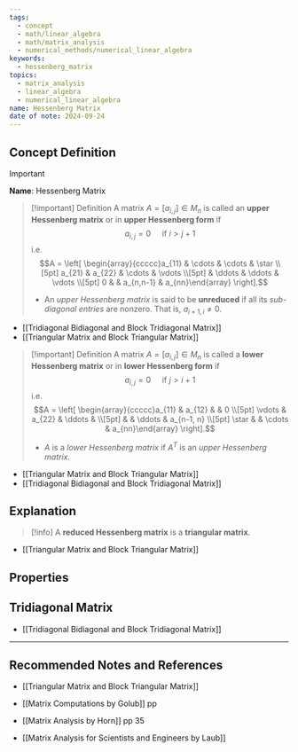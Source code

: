 ```yaml
---
tags:
  - concept
  - math/linear_algebra
  - math/matrix_analysis
  - numerical_methods/numerical_linear_algebra
keywords:
  - hessenberg_matrix
topics:
  - matrix_analysis
  - linear_algebra
  - numerical_linear_algebra
name: Hessenberg Matrix
date of note: 2024-09-24
---
```


## Concept Definition

>[!important]
>**Name**: Hessenberg Matrix


>[!important] Definition
>A matrix $A=[a_{i,j}]\in M_{n}$ is called an **upper Hessenberg matrix** or in **upper Hessenberg form** if $$a_{i,j} =0 \quad \text{ if } i > j+1$$ i.e.  $$A = \left[ \begin{array}{ccccc}a_{11} & \cdots & \cdots  &  \star \\[5pt] a_{21} & a_{22} & \cdots &  \vdots \\[5pt]   & \ddots & \ddots &   \vdots \\[5pt] 0 &    & a_{n,n-1} & a_{nn}\end{array} \right].$$
>- An *upper Hessenberg matrix* is said to be **unreduced** if all its *sub-diagonal entries* are nonzero. That is, $a_{i+1,i} \neq 0$.

- [[Tridiagonal Bidiagonal and Block Tridiagonal Matrix]]
- [[Triangular Matrix and Block Triangular Matrix]]

>[!important] Definition
>A matrix $A=[a_{i,j}]\in M_{n}$ is called a **lower Hessenberg matrix** or in **lower Hessenberg form** if $$a_{i,j} =0 \quad \text{ if } j > i+1$$ i.e.  $$A = \left[ \begin{array}{ccccc}a_{11} & a_{12} &   &  0 \\[5pt] \vdots & a_{22} & \ddots &   \\[5pt]   &  & \ddots & a_{n-1, n}  \\[5pt] \star &    & \cdots & a_{nn}\end{array} \right].$$
>- $A$ is a *lower Hessenberg matrix* if $A^{T}$ is an *upper Hessenberg matrix*.

- [[Triangular Matrix and Block Triangular Matrix]]
- [[Tridiagonal Bidiagonal and Block Tridiagonal Matrix]]


## Explanation

>[!info]
>A **reduced Hessenberg matrix** is a **triangular matrix**.

- [[Triangular Matrix and Block Triangular Matrix]]


## Properties



## Tridiagonal Matrix

- [[Tridiagonal Bidiagonal and Block Tridiagonal Matrix]]




-----------
##  Recommended Notes and References


- [[Triangular Matrix and Block Triangular Matrix]]

- [[Matrix Computations by Golub]] pp 
- [[Matrix Analysis by Horn]] pp 35
- [[Matrix Analysis for Scientists and Engineers by Laub]]
